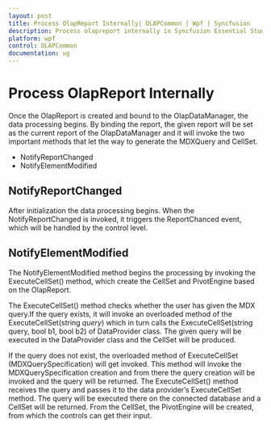 ```yaml
---
layout: post
title: Process OlapReport Internally| OLAPCommon | Wpf | Syncfusion
description: Process olapreport internally in Syncfusion Essential Studio WPF OLAPCommon control, its elements, features and more.
platform: wpf
control: OLAPCommon
documentation: ug
---
```


# Process OlapReport Internally

Once the OlapReport is created and bound to the OlapDataManager, the data processing begins. By binding the report, the given report will be set as the current report of the OlapDataManager and it will invoke the two important methods that let the way to generate the MDXQuery and CellSet.

* NotifyReportChanged
* NotifyElementModified



## NotifyReportChanged

After initialization the data processing begins. When the NotifyReportChanged is invoked, it triggers the ReportChanced event, which will be handled by the control level.



## NotifyElementModified



The NotifyElementModified method begins the processing by invoking the ExecuteCellSet() method, which create the CellSet and PivotEngine based on the OlapReport.



The ExecuteCellSet() method checks whether the user has given the MDX query.If the query exists, it will invoke an overloaded method of the ExecuteCellSet(string _query_) which in turn calls the ExecuteCellSet(string query, bool b1, bool b2) of DataProvider class. The given query will be executed in the DataProvider class and the CellSet will be produced. 

If the query does not exist, the overloaded method of ExecuteCellSet (MDXQuerySpecification) will get invoked. This method will invoke the MDXQuerySpecification creation and from there the query creation will be invoked and the query will be returned. The ExecuteCellSet() method receives the query and passes it to the data provider’s ExecuteCellSet method. The query will be executed there on the connected database and a CellSet will be returned.  From the CellSet, the PivotEngine will be created, from which the controls can get their input.

